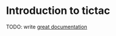 # Introduction to tictac

TODO: write [great documentation](http://jacobian.org/writing/great-documentation/what-to-write/)
